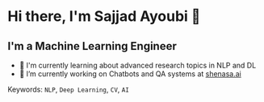 # Hi there, I'm Sajjad Ayoubi 👋

## I'm a Machine Learning Engineer

- 🔬 I'm currently learning about advanced research topics in NLP and DL
- 🔨 I’m currently working on Chatbots and QA systems at [shenasa.ai](http://shenasa.ai/)

Keywords: `NLP`, `Deep Learning`, `CV`, `AI`

